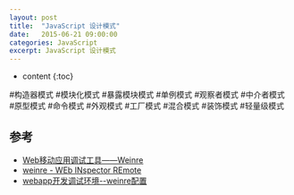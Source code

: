 ```yaml
---
layout: post
title:  "JavaScript 设计模式"
date:   2015-06-21 09:00:00
categories: JavaScript
excerpt: JavaScript 设计模式
---
```


* content
{:toc}

#构造器模式
#模块化模式
#暴露模块模式
#单例模式
#观察者模式
#中介者模式
#原型模式
#命令模式
#外观模式
#工厂模式
#混合模式
#装饰模式
#轻量级模式

## 参考

* [Web移动应用调试工具——Weinre](http://blog.csdn.net/dojotoolkit/article/details/6280924)
* [weinre - WEb INspector REmote](http://muellerware.org/papers/weinre/manual.html)
* [webapp开发调试环境--weinre配置](http://blog.csdn.net/smy_yu/article/details/38922315)





